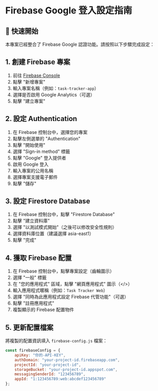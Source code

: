 # Firebase Google 登入設定指南

## 🚀 快速開始

本專案已經整合了 Firebase Google 認證功能。請按照以下步驟完成設定：

## 1. 創建 Firebase 專案

1. 前往 [Firebase Console](https://console.firebase.google.com/)
2. 點擊 "新增專案"
3. 輸入專案名稱（例如：`task-tracker-app`）
4. 選擇是否啟用 Google Analytics（可選）
5. 點擊 "建立專案"

## 2. 設定 Authentication

1. 在 Firebase 控制台中，選擇您的專案
2. 點擊左側選單的 "Authentication"
3. 點擊 "開始使用"
4. 選擇 "Sign-in method" 標籤
5. 點擊 "Google" 登入提供者
6. 啟用 Google 登入
7. 輸入專案的公用名稱
8. 選擇專案支援電子郵件
9. 點擊 "儲存"

## 3. 設定 Firestore Database

1. 在 Firebase 控制台中，點擊 "Firestore Database"
2. 點擊 "建立資料庫"
3. 選擇 "以測試模式開始"（之後可以修改安全性規則）
4. 選擇資料庫位置（建議選擇 asia-east1）
5. 點擊 "完成"

## 4. 獲取 Firebase 配置

1. 在 Firebase 控制台中，點擊專案設定（齒輪圖示）
2. 選擇 "一般" 標籤
3. 在 "您的應用程式" 區域，點擊 "網頁應用程式" 圖示（</>）
4. 輸入應用程式暱稱（例如：`Task Tracker Web`）
5. 選擇 "同時為此應用程式設定 Firebase 代管功能"（可選）
6. 點擊 "註冊應用程式"
7. 複製顯示的 Firebase 配置物件

## 5. 更新配置檔案

將複製的配置資訊填入 `firebase-config.js` 檔案：

```javascript
const firebaseConfig = {
    apiKey: "你的-API-KEY",
    authDomain: "your-project-id.firebaseapp.com",
    projectId: "your-project-id",
    storageBucket: "your-project-id.appspot.com",
    messagingSenderId: "123456789",
    appId: "1:123456789:web:abcdef123456789"
};
```